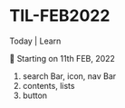 # TIL-FEB2022

 Today | Learn

📅 Starting on 11th FEB, 2022

  1. search Bar, icon, nav Bar
  2. contents, lists
  3. button